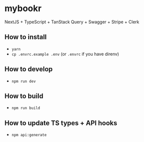 # mybookr

NextJS + TypeScript + TanStack Query + Swagger + Stripe + Clerk

## How to install

- `yarn`
- `cp .envrc.example .env` (or `.envrc` if you have direnv)

## How to develop

- `npm run dev`

## How to build

- `npm run build`

## How to update TS types + API hooks

- `npm api:generate`
